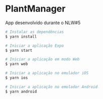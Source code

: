 # PlantManager
App desenvolvido durante o NLW#5

```bash
# Instalar as dependências
$ yarn install

# Iniciar a aplicação Expo
$ yarn start

# Iniciar a aplicação em modo Web
$ yarn web

# Iniciar a aplicação no emulador iOS
$ yarn ios

# Iniciar a aplicação no emulador Android
$ yarn android
```
